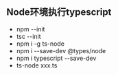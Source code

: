 ##  Node环境执行typescript

+ npm --init
+ tsc --init
+ npm i -g ts-node
+ npm i --save-dev @types/node
+ npm i typescript --save-dev
+ ts-node xxx.ts
